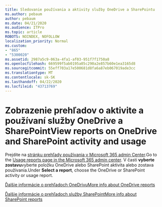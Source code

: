 ```yaml
---
title: Sledovanie používania a aktivity služby OneDrive a SharePointu
ms.author: pebaum
author: pebaum
ms.date: 04/21/2020
ms.audience: ITPro
ms.topic: article
ROBOTS: NOINDEX, NOFOLLOW
localization_priority: Normal
ms.custom:
- "865"
- "5300020"
ms.assetid: 2987a5c9-063a-4fa1-af03-951f7f1750a8
ms.openlocfilehash: 669599f5ab0195a05c290a2e857b60e1ea3165d8
ms.sourcegitcommit: 55eff703a17e500681d8fa6a87eb067019ade3cc
ms.translationtype: MT
ms.contentlocale: sk-SK
ms.lasthandoff: 04/22/2020
ms.locfileid: "43713769"
---
```

# <a name="view-reports-on-onedrive-and-sharepoint-activity-and-usage"></a><span data-ttu-id="8a812-102">Zobrazenie prehľadov o aktivite a používaní služby OneDrive a SharePoint</span><span class="sxs-lookup"><span data-stu-id="8a812-102">View reports on OneDrive and SharePoint activity and usage</span></span>

<span data-ttu-id="8a812-103">Prejdite na [stránku prehľady používania v Microsoft 365 admin Center](https://admin.microsoft.com/AdminPortal/Home).</span><span class="sxs-lookup"><span data-stu-id="8a812-103">Go to the [Usage reports page in the Microsoft 365 admin center](https://admin.microsoft.com/AdminPortal/Home).</span></span> <span data-ttu-id="8a812-104">V časti **vyberte zostavu**vyberte položku OneDrive alebo SharePoint aktivita alebo zostava používania.</span><span class="sxs-lookup"><span data-stu-id="8a812-104">Under **Select a report**, choose the OneDrive or SharePoint activity or usage report.</span></span>
  
[<span data-ttu-id="8a812-105">Ďalšie informácie o prehľadoch OneDrivu</span><span class="sxs-lookup"><span data-stu-id="8a812-105">More info about OneDrive reports</span></span>](https://go.microsoft.com/fwlink/?linkid=875239)
  
[<span data-ttu-id="8a812-106">Ďalšie informácie o prehľadoch služby SharePoint</span><span class="sxs-lookup"><span data-stu-id="8a812-106">More info about SharePoint reports</span></span>](https://go.microsoft.com/fwlink/?linkid=875240)
  